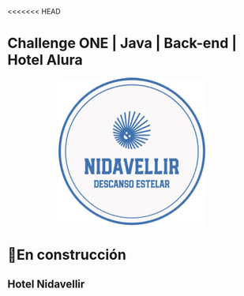 <<<<<<< HEAD
# Challenge ONE | Java | Back-end | Hotel Alura

<p align="center" >
     <img width="300" heigth="300" src="https://github.com/JosueDanieLB/HotelAluraOne/blob/main/src/imagenes/Logo.png">
</p>

# :hammer:En construcción 
## Hotel Nidavellir
